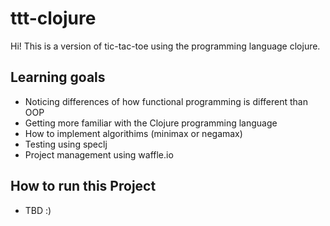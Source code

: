 # ttt-clojure
Hi! This is a version of tic-tac-toe using the programming language clojure.  

## Learning goals
* Noticing differences of how functional programming is different than OOP
* Getting more familiar with the Clojure programming language
* How to implement algorithims (minimax or negamax)
* Testing using speclj
* Project management using waffle.io

## How to run this Project

* TBD :)
